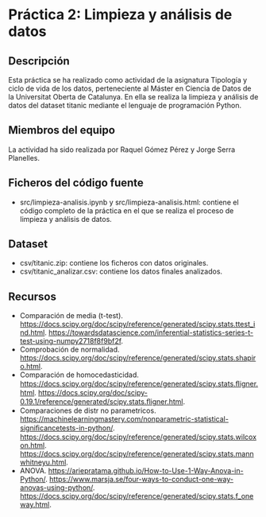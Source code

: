 # Práctica 2: Limpieza y análisis de datos
## Descripción
Esta práctica se ha realizado como actividad de la asignatura Tipología y ciclo de vida de los datos, perteneciente al Máster en Ciencia de Datos de la Universitat Oberta de Catalunya. En ella se realiza la limpieza y análisis de datos del dataset titanic mediante el lenguaje de programación Python.

## Miembros del equipo
La actividad ha sido realizada por Raquel Gómez Pérez y Jorge Serra Planelles.

## Ficheros del código fuente
* src/limpieza-analisis.ipynb y src/limpieza-analisis.html: contiene el código completo de la práctica en el que se realiza el proceso de limpieza y análisis de datos.

## Dataset
* csv/titanic.zip: contiene los ficheros con datos originales.
* csv/titanic_analizar.csv: contiene los datos finales analizados.

## Recursos
* Comparación de media (t-test).
https://docs.scipy.org/doc/scipy/reference/generated/scipy.stats.ttest_ind.html.
https://towardsdatascience.com/inferential-statistics-series-t-test-using-numpy2718f8f9bf2f.
* Comprobación de normalidad.
https://docs.scipy.org/doc/scipy/reference/generated/scipy.stats.shapiro.html.
* Comparación de homocedasticidad.
https://docs.scipy.org/doc/scipy/reference/generated/scipy.stats.ﬂigner.html.
https://docs.scipy.org/doc/scipy-0.19.1/reference/generated/scipy.stats.ﬂigner.html.
* Comparaciones de distr no parametricos.
https://machinelearningmastery.com/nonparametric-statistical-signiﬁcancetests-in-python/.
https://docs.scipy.org/doc/scipy/reference/generated/scipy.stats.wilcoxon.html.
https://docs.scipy.org/doc/scipy/reference/generated/scipy.stats.mannwhitneyu.html.
* ANOVA.
https://ariepratama.github.io/How-to-Use-1-Way-Anova-in-Python/.
https://www.marsja.se/four-ways-to-conduct-one-way-anovas-using-python/.
https://docs.scipy.org/doc/scipy/reference/generated/scipy.stats.f_oneway.html.

